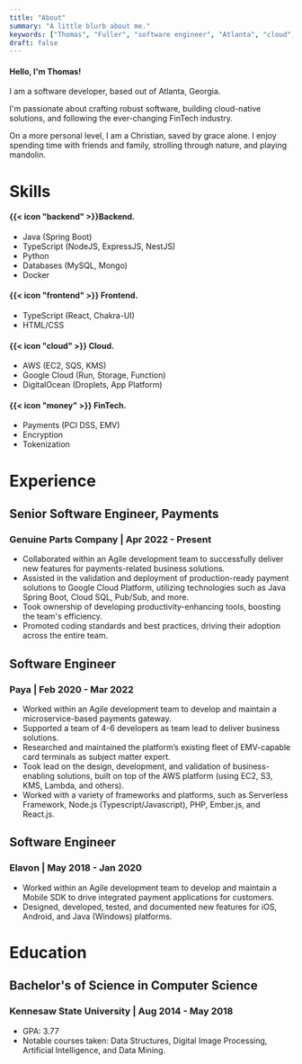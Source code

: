 ```yaml
---
title: "About"
summary: "A little blurb about me."
keywords: ["Thomas", "Fuller", "software engineer", "Atlanta", "cloud", "FinTech", "developer"]
draft: false
---
```

#### Hello, I'm Thomas!
I am a software developer, based out of Atlanta, Georgia. 

I'm passionate about crafting robust software, building cloud-native solutions, and following the ever-changing FinTech industry.

On a more personal level, I am a Christian, saved by grace alone. I enjoy spending time with friends and family, strolling through nature, and playing mandolin.

# Skills
<div class="grid">
    <div>
        <h4>{{< icon "backend" >}}Backend.</h4>
        <ul>
            <li>Java (Spring Boot)</li>
            <li>TypeScript (NodeJS, ExpressJS, NestJS)</li>
            <li>Python</li>
            <li>Databases (MySQL, Mongo)</li>
            <li>Docker</li>
        </ul>
    </div>
    <div>
        <h4>{{< icon "frontend" >}} Frontend.</h4>
        <ul>
            <li>TypeScript (React, Chakra-UI)</li>
            <li>HTML/CSS</li>
        </ul>
    </div>
    <div>
        <h4>{{< icon "cloud" >}} Cloud.</h4>
        <ul>
            <li>AWS (EC2, SQS, KMS)</li>
            <li>Google Cloud (Run, Storage, Function)</li>
            <li>DigitalOcean (Droplets, App Platform)</li>
        </ul>
    </div>
    <div>
        <h4>{{< icon "money" >}} FinTech.</h4>
        <ul>
            <li>Payments (PCI DSS, EMV)</li>
            <li>Encryption</li>
            <li>Tokenization</li>
        </ul>
    </div>
</div>

# Experience
<section>
<hgroup>
    <h2>Senior Software Engineer, Payments</h2>
    <h3>Genuine Parts Company | Apr 2022 - Present</h3>
</hgroup>

- Collaborated within an Agile development team to successfully deliver new features for payments-related business solutions.
- Assisted in the validation and deployment of production-ready payment solutions to Google Cloud Platform, utilizing technologies such as Java Spring Boot, Cloud SQL, Pub/Sub, and more.
- Took ownership of developing productivity-enhancing tools, boosting the team's efficiency.
- Promoted coding standards and best practices, driving their adoption across the entire team.
</section>

<section>
<hgroup>
    <h2>Software Engineer</h2>
    <h3>Paya | Feb 2020 - Mar 2022</h3>
</hgroup>

- Worked within an Agile development team to develop and maintain a microservice-based payments gateway.
- Supported a team of 4-6 developers as team lead to deliver business solutions.
- Researched and maintained the platform’s existing fleet of EMV-capable card terminals as subject matter expert.
- Took lead on the design, development, and validation of business-enabling solutions, built on top of the AWS platform (using EC2, S3, KMS, Lambda, and others).
- Worked with a variety of frameworks and platforms, such as Serverless Framework, Node.js (Typescript/Javascript), PHP, Ember.js, and React.js.
</section>

<section>
<hgroup>
    <h2>Software Engineer</h2>
    <h3>Elavon | May 2018 - Jan 2020</h3>
</hgroup>

- Worked within an Agile development team to develop and maintain a Mobile SDK to drive integrated payment applications for customers.
- Designed, developed, tested, and documented new features for iOS, Android, and Java (Windows) platforms.
</section>

# Education

<section>
<hgroup>
    <h2>Bachelor's of Science in Computer Science</h2>
    <h3>Kennesaw State University | Aug 2014 - May 2018</h3>
</hgroup>

- GPA: 3.77
- Notable courses taken: Data Structures, Digital Image Processing, Artificial Intelligence, and Data Mining.
</section>
